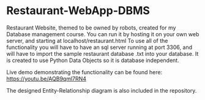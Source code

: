 # Restaurant-WebApp-DBMS
Restaurant Website, themed to be owned by robots, created for my Database management course. 
You can run it by hosting it on your own web server, and starting at localhost/restaurant.html
To use all of the functionality you will have to have an sql server running at port 3306, and will have to import the sample restaurant database .txt into your database. It is created to use Python Data Objects so it is database independent.

Live demo demonstrating the functionality can be found here: https://youtu.be/AQB9qml7RN4

The designed Entity-Relationship diagram is also included in the repository.
